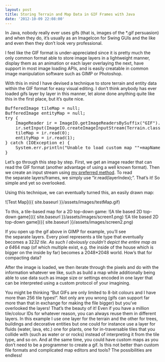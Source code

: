 ```yaml
---
layout: post
title: Storing Terrain and Map Data in GIF Frames with Java
date: '2012-10-09 22:08:00'
---
```


In Java, nobody really ever uses gifs (that is, images of the *.gif persuasion) and when they do, it’s usually as an ImageIcon for Swing GUIs and the like and even then they don’t look very professional.

I feel like the GIF format is under-appreciated since it is pretty much the only common format able to store image layers in a lightweight manner, display them as an animation or each layer overlaying the next, have support in most image loading APIs, and is easily creatable in common image manipulation software such as GIMP or Photoshop.

With this in mind I have devised a technique to store terrain and entity data within the GIF format for easy visual editing.<!--more--> I don’t think anybody has ever loaded gifs layer by layer in this manner, let alone done anything quite like this in the first place, but it’s quite nice.
<pre class="prettyprint">BufferedImage tileMap = null;
BufferedImage entityMap = null;
try {
	ImageReader ir = ImageIO.getImageReadersBySuffix("GIF").next();
	ir.setInput(ImageIO.createImageInputStream(Terrain.class.getResource("maps/"+mapName+".gif").openStream()));
	tileMap = ir.read(0);
	entityMap = ir.read(1);
} catch (IOException e) {
	System.err.println("Unable to load custom map ""+mapName+"".");
}</pre>
Let’s go through this step by step. First, we get an image reader that can read the GIF format (another advantage of using a well known format). Then we create an input stream using <a title="Universal Resource Loading in Java" href="http://amarport.com/blog/?p=27" target="_blank">my preferred method</a>. To read the separate layers/frames, we simply use “ir.read(layerIndex);”. That’s it! So simple and yet so overlooked.

Using this technique, we can eventually turned this, an easily drawn map:

![Test Map]({{ site.baseurl }}/assets/images/testMap.gif)

To this, a tile-based map for a 2D top-down game:
![A tile based 2D top-down game]({{ site.baseurl }}/assets/images/screen1.png)
![A tile based 2D top-down game]({{ site.baseurl }}/assets/images/screen2.png)

If you open up the gif above in GIMP for example, you’ll see the separate layers. Every pixel represents a tile type that eventually becomes a 32*32 tile. As such I obviously couldn’t depict the entire map as a 64*64 map (of which multiple exist, e.g. the inside of the house which is bigger on the inside by far) becomes a 2048*2048 world. How’s that for compacting data?

After the image is loaded, we then iterate through the pixels and do with the information whatever we like, such as build a map while additionally being able to use data such as image size or settings encoded in one layer that can be interpreted using a custom protocol of your imagining.

You might be thinking “But GIFs are only limited to 8-bit colours and I have more than 256 tile types!”. Not only are you wrong (gifs can support far more than that in exchange for making the file bigger) but you’ve overlooked the layers! That’s the beauty of it! Even if you have a million tile/colour IDs for whatever reason, you can always reuse them in different layers. In this example I use one layer for the terrain and the other for trees, buildings and decorative entities but one could for instance use a layer for fluids (water, lava, etc.) one for plants, one for in-traversable tiles that you collide with (such as water or or rocks) instead of interpreting it from the tile type, and so on. And at the same time, you could have custom maps as you don’t need to be a programmer to create a gif. Is this not better than custom file formats and complicated map editors and tools? The possibilities are endless!
